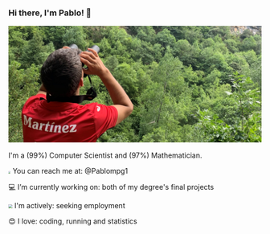 ### Hi there, I'm Pablo! 👋



![MyImage](https://github.com/Pablompg/Pablompg/blob/master/somiedo-prismaticos-modificado.jpg)

I'm a (99%) Computer Scientist and (97%) Mathematician.

<img src="https://img.icons8.com/fluent/100/000000/twitter.png" style="zoom:28%;" /> You can reach me at: @Pablompg1

:computer:  I’m currently working on: both of my degree's final projects

<img src="https://img.icons8.com/fluent/48/000000/open-resume.png" style="zoom:50%;" /> I'm actively: seeking employment

:heart_eyes: I love: coding, running and statistics

<!--
**Pablompg/Pablompg** is a ✨ _special_ ✨ repository because its `README.md` (this file) appears on your GitHub profile.

Here are some ideas to get you started:

- 🔭 I’m currently working on my degree's final project
- 🌱 I’m currently learning ...
- 👯 I’m looking to collaborate on ...
- 🤔 I’m looking for help with ...
- 💬 Ask me about ...
- 📫 How to reach me: ...
- 😄 Pronouns: ...
- ⚡ Fun fact: ...
- -->
